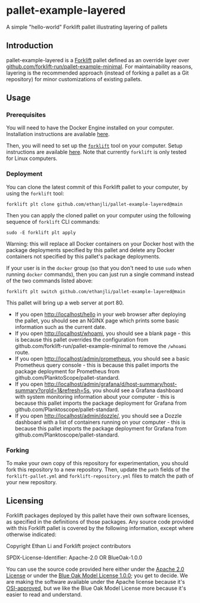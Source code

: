 # pallet-example-layered
A simple "hello-world" Forklift pallet illustrating layering of pallets

## Introduction

pallet-example-layered is a [Forklift](https://github.com/PlanktoScope/forklift) pallet defined as
an override layer over
[github.com/forklift-run/pallet-example-minimal](https://github.com/forklift-run/pallet-example-layered).
For maintainability reasons, layering is the recommended approach (instead of forking a pallet as a
Git repository) for minor customizations of existing pallets.

## Usage

### Prerequisites

You will need to have the Docker Engine installed on your computer. Installation instructions are
available [here](https://docs.docker.com/engine/install/).

Then, you will need to set up the [`forklift`](https://github.com/PlanktoScope/forklift) tool on
your computer. Setup instructions are available
[here](https://github.com/PlanktoScope/forklift?tab=readme-ov-file#downloadinstall-forklift). Note
that currently `forklift` is only tested for Linux computers.

### Deployment

You can clone the latest commit of this Forklift pallet to your computer, by
using the `forklift` tool:
```
forklift plt clone github.com/ethanjli/pallet-example-layered@main
```

Then you can apply the cloned pallet on your computer using the following sequence of `forklift`
CLI commands:
```
sudo -E forklift plt apply
```

Warning: this will replace all Docker containers on your Docker host with the package deployments
specified by this pallet and delete any Docker containers not specified by this pallet's package
deployments.

If your user is in the `docker` group (so that you don't need to use `sudo` when running `docker`
commands), then you can just run a single command instead of the two commands listed above:

```
forklift plt switch github.com/ethanjli/pallet-example-layered@main
```

This pallet will bring up a web server at port 80.
- If you open <http://localhost/hello> in your web browser after deploying the pallet, you should
  see an NGINX page which prints some basic information such as the current date.
- If you open <http://localhost/whoami>, you should see a blank page - this is because this pallet
  overrides the configuration from github.com/forklift-run/pallet-example-minimal to remove the
  `/whoami` route.
- If you open <http://localhost/admin/prometheus>, you should see a basic Prometheus query console -
  this is because this pallet imports the package deployment for Prometheus from
  github.com/PlanktoScope/pallet-standard.
- If you open <http://localhost/admin/grafana/d/host-summary/host-summary?orgId=1&refresh=5s>, you
  should see a Grafana dashboard with system monitoring information about your computer - this is
  because this pallet imports the package deployment for Grafana from
  github.com/Planktoscope/pallet-standard.
- If you open <http://localhost/admin/dozzle/>, you should see a Dozzle dashboard with a list of
  containers running on your computer - this is because this pallet imports the package deployment
  for Grafana from github.com/Planktoscope/pallet-standard.

### Forking

To make your own copy of this repository for experimentation, you should fork this repository to a
new repository. Then, update the `path` fields of the `forklift-pallet.yml` and
`forklift-repository.yml` files to match the path of your new repository.

## Licensing

Forklift packages deployed by this pallet have their own software licenses, as specified in the
definitions of those packages. Any source code provided with this Forklift pallet is covered by the
following information, except where otherwise indicated:

Copyright Ethan Li and Forklift project contributors

SPDX-License-Identifier: Apache-2.0 OR BlueOak-1.0.0

You can use the source code provided here either under the
[Apache 2.0 License](https://www.apache.org/licenses/LICENSE-2.0)
or under the [Blue Oak Model License 1.0.0](https://blueoakcouncil.org/license/1.0.0);
you get to decide. We are making the software available under the Apache license because it's
[OSI-approved](https://writing.kemitchell.com/2019/05/05/Rely-on-OSI.html),
but we like the Blue Oak Model License more because it's easier to read and understand.
